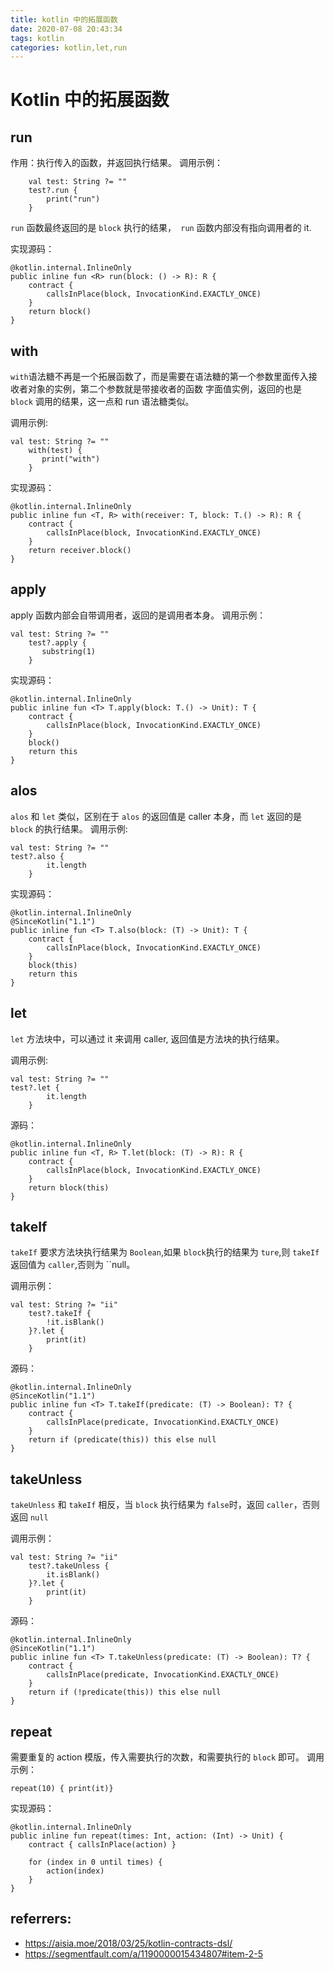 ```yaml
---
title: kotlin 中的拓展函数
date: 2020-07-08 20:43:34
tags: kotlin
categories: kotlin,let,run
---
```



# Kotlin 中的拓展函数

## run
作用：执行传入的函数，并返回执行结果。
调用示例：
```
    val test: String ?= "" 
    test?.run { 
        print("run")
    }
```
``run`` 函数最终返回的是 ``block`` 执行的结果，`` run`` 函数内部没有指向调用者的 it.

实现源码：
```
@kotlin.internal.InlineOnly
public inline fun <R> run(block: () -> R): R {
    contract {
        callsInPlace(block, InvocationKind.EXACTLY_ONCE)
    }
    return block()
}
```

## with
``with``语法糖不再是⼀个拓展函数了，⽽是需要在语法糖的第⼀个参数⾥⾯传⼊接收者对象的实例，第⼆个参数就是带接收者的函数
字⾯值实例，返回的也是 ``block`` 调⽤的结果，这⼀点和 run 语法糖类似。

调用示例:
```
val test: String ?= "" 
    with(test) {
       print("with")
    }
```
实现源码：
```
@kotlin.internal.InlineOnly
public inline fun <T, R> with(receiver: T, block: T.() -> R): R {
    contract {
        callsInPlace(block, InvocationKind.EXACTLY_ONCE)
    }
    return receiver.block()
}
```

## apply
apply 函数内部会自带调用者，返回的是调用者本身。
调用示例：
```
val test: String ?= "" 
    test?.apply { 
       substring(1)
    }
```

实现源码：
```
@kotlin.internal.InlineOnly
public inline fun <T> T.apply(block: T.() -> Unit): T {
    contract {
        callsInPlace(block, InvocationKind.EXACTLY_ONCE)
    }
    block()
    return this
}
```

## alos
``alos`` 和 ``let`` 类似，区别在于 ``alos`` 的返回值是 caller 本身，而 ``let`` 返回的是 ``block`` 的执行结果。
调用示例:
```   
val test: String ?= "" 
test?.also {
        it.length
    }
```

实现源码：
```
@kotlin.internal.InlineOnly
@SinceKotlin("1.1")
public inline fun <T> T.also(block: (T) -> Unit): T {
    contract {
        callsInPlace(block, InvocationKind.EXACTLY_ONCE)
    }
    block(this)
    return this
}

```

## let
`` let `` 方法块中，可以通过 it 来调用 caller, 返回值是方法块的执行结果。

调用示例:
```   
val test: String ?= "" 
test?.let {
        it.length
    }
```

源码：
```
@kotlin.internal.InlineOnly
public inline fun <T, R> T.let(block: (T) -> R): R {
    contract {
        callsInPlace(block, InvocationKind.EXACTLY_ONCE)
    }
    return block(this)
}

```

## takeIf
``takeIf`` 要求方法块执行结果为 ``Boolean``,如果 ``block``执行的结果为 ``ture``,则 ``takeIf`` 返回值为 ``caller``,否则为 ``null。

调用示例：
```
val test: String ?= "ii" 
    test?.takeIf { 
        !it.isBlank()
    }?.let { 
        print(it)
    }
```

源码：
```
@kotlin.internal.InlineOnly
@SinceKotlin("1.1")
public inline fun <T> T.takeIf(predicate: (T) -> Boolean): T? {
    contract {
        callsInPlace(predicate, InvocationKind.EXACTLY_ONCE)
    }
    return if (predicate(this)) this else null
}

```
## takeUnless
 ``takeUnless`` 和 ``takeIf`` 相反，当 ``block`` 执行结果为 ``false``时，返回 ``caller``，否则返回 ``null``

 调用示例：
```
val test: String ?= "ii" 
    test?.takeUnless { 
        it.isBlank()
    }?.let { 
        print(it)
    }
```

源码：
```
@kotlin.internal.InlineOnly
@SinceKotlin("1.1")
public inline fun <T> T.takeUnless(predicate: (T) -> Boolean): T? {
    contract {
        callsInPlace(predicate, InvocationKind.EXACTLY_ONCE)
    }
    return if (!predicate(this)) this else null
}

```
## repeat
需要重复的 action 模版，传入需要执行的次数，和需要执行的 ``block`` 即可。
调用示例：
```
repeat(10) { print(it)}
```

实现源码：
```
@kotlin.internal.InlineOnly
public inline fun repeat(times: Int, action: (Int) -> Unit) {
    contract { callsInPlace(action) }

    for (index in 0 until times) {
        action(index)
    }
}
```

## referrers:
* <https://aisia.moe/2018/03/25/kotlin-contracts-dsl/>
* <https://segmentfault.com/a/1190000015434807#item-2-5>